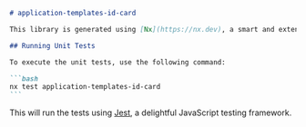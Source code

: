 ````markdown
# application-templates-id-card

This library is generated using [Nx](https://nx.dev), a smart and extensible build framework.

## Running Unit Tests

To execute the unit tests, use the following command:

```bash
nx test application-templates-id-card
```
````

This will run the tests using [Jest](https://jestjs.io), a delightful JavaScript testing framework.

```

```
